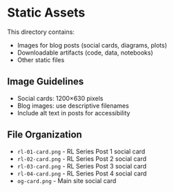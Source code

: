 # Static Assets

This directory contains:
- Images for blog posts (social cards, diagrams, plots)
- Downloadable artifacts (code, data, notebooks)
- Other static files

## Image Guidelines
- Social cards: 1200×630 pixels
- Blog images: use descriptive filenames
- Include alt text in posts for accessibility

## File Organization
- `rl-01-card.png` - RL Series Post 1 social card
- `rl-02-card.png` - RL Series Post 2 social card
- `rl-03-card.png` - RL Series Post 3 social card
- `rl-04-card.png` - RL Series Post 4 social card
- `og-card.png` - Main site social card 